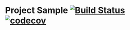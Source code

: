 # Project Sample [![Build Status](https://travis-ci.org/andruhanishe/DZ_04_Bonus.svg?branch=master)](https://travis-ci.org/andruhanishe/DZ_04_Bonus) [![codecov](https://codecov.io/gh/andruhanishe/DZ_04_Bonus/branch/master/graph/badge.svg)](https://codecov.io/gh/andruhanishe/DZ_04_Bonus)